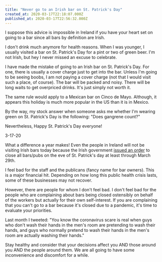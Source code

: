 ```yaml
---
title: "Never go to an Irish bar on St. Patrick's Day"
created_at: 2020-03-17T22:18:07.000Z
published_at: 2020-03-17T22:56:32.000Z
---
```

I suppose this advice is impossible in Ireland if you have your heart set on going to a bar since all bars by definition are Irish.

I don't drink much anymore for health reasons. When I was younger, I usually visited a bar on St. Patrick's Day for a pint or two of green beer. I'm not Irish, but hey I never missed an excuse to celebrate.

I have made the mistake of going to an Irish bar on St. Patrick's Day. For one, there is usually a cover charge just to get into the bar. Unless I'm going to be seeing boobs, I am not paying a cover charge (not that I would visit such a place, of course). The bar will be packed and noisy. There will be long waits to get overpriced drinks. It's just simply not worth it. 

The same rule would apply to a Mexican bar on Cinco de Mayo. Although, it appears this holiday is much more popular in the US than it is in Mexico.

By the way, my stock answer when someone asks me whether I'm wearing green on St. Patrick's Day is the following: "Does gangrene count?"

Nevertheless, Happy St. Patrick's Day everyone!

3-17-20

What a difference a year makes! Even the people in Ireland will not be visiting Irish bars today because the Irish government [issued an order](https://www.nydailynews.com/news/world/ny-ireland-irish-pubs-close-st-patrick-day-coronavirus-20200316-akklheahwrdnthsabq2aindqby-story.html) to close all bars/pubs on the eve of St. Patrick's day at least through March 29th. 

I feel bad for the staff and the publicans (fancy name for bar owners). This is a major financial hit. Depending on how long this public health crisis lasts, some of these businesses may not recover.

However, there are people for whom I don't feel bad. I don't feel bad for the people who are complaining about bars being closed ostensibly on behalf of the workers but actually for their own self-interest. If you are complaining that you can't go to a bar because it's closed due to a pandemic, it's time to evaluate your priorities.

Last month I tweeted: "You know the coronavirus scare is real when guys who don't wash their hands in the men's room are pretending to wash their hands, and guys who normally pretend to wash their hands in the men's room are actually washing their hands."

Stay healthy and consider that your decisions affect you AND those around you AND the people around them. We are all going to have some inconvenience and discomfort for a while.
